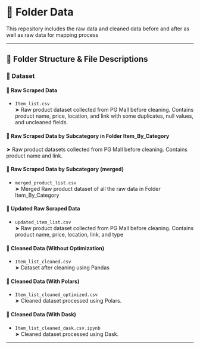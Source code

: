 # 🧼 Folder Data

This repository includes the raw data and cleaned data before and after as well as raw data for mapping process 

---

## 📁 Folder Structure & File Descriptions



### 🧪 Dataset

#### 🔹 Raw Scraped Data
- `Item_list.csv`  
  ➤ Raw product dataset collected from PG Mall before cleaning. Contains product name, price, location, and link with some duplicates, null values, and uncleaned fields.

#### 🔹 Raw Scraped Data by Subcategory in Folder Item_By_Category 
  ➤ Raw product datasets collected from PG Mall before cleaning. Contains product name and link.

#### 🔹 Raw Scraped Data by Subcategory (merged)
- `merged_product_list.csv`  
  ➤ Merged Raw product dataset of all the raw data in Folder Item_By_Category 

#### 🔹 Updated Raw Scraped Data
- `updated_item_list.csv`  
  ➤ Raw product dataset collected from PG Mall before cleaning. Contains product name, price, location, link, and type 

#### 🔹 Cleaned Data (Without Optimization)
- `Item_list_cleaned.csv`  
  ➤ Dataset after cleaning using Pandas

#### 🔹 Cleaned Data (With Polars)
- `Item_list_cleaned_optimized.csv`  
  ➤ Cleaned dataset processed using Polars.

#### 🔹 Cleaned Data (With Dask)
- `Item_list_cleaned_dask.csv.ipynb`  
  ➤ Cleaned dataset processed using Dask. 


---




